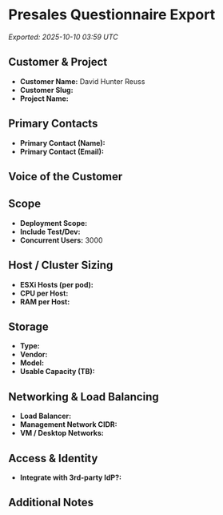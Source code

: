 # Presales Questionnaire Export

_Exported: 2025-10-10 03:59 UTC_

## Customer & Project
- **Customer Name:** David Hunter Reuss
- **Customer Slug:** 
- **Project Name:** 

## Primary Contacts
- **Primary Contact (Name):** 
- **Primary Contact (Email):** 


## Voice of the Customer


## Scope
- **Deployment Scope:** 
- **Include Test/Dev:** 
- **Concurrent Users:** 3000


## Host / Cluster Sizing
- **ESXi Hosts (per pod):** 
- **CPU per Host:** 
- **RAM per Host:** 


## Storage
- **Type:** 
- **Vendor:** 
- **Model:** 
- **Usable Capacity (TB):** 

## Networking & Load Balancing
- **Load Balancer:** 
- **Management Network CIDR:** 
- **VM / Desktop Networks:** 

## Access & Identity
- **Integrate with 3rd-party IdP?:** 


## Additional Notes
